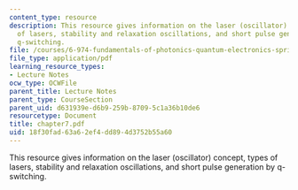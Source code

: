 ```yaml
---
content_type: resource
description: This resource gives information on the laser (oscillator) concept, types
  of lasers, stability and relaxation oscillations, and short pulse generation by
  q-switching.
file: /courses/6-974-fundamentals-of-photonics-quantum-electronics-spring-2006/18f30fad63a62ef4dd894d3752b55a60_chapter7.pdf
file_type: application/pdf
learning_resource_types:
- Lecture Notes
ocw_type: OCWFile
parent_title: Lecture Notes
parent_type: CourseSection
parent_uid: d631939e-d6b9-259b-8709-5c1a36b10de6
resourcetype: Document
title: chapter7.pdf
uid: 18f30fad-63a6-2ef4-dd89-4d3752b55a60
---
```

This resource gives information on the laser (oscillator) concept, types of lasers, stability and relaxation oscillations, and short pulse generation by q-switching.

